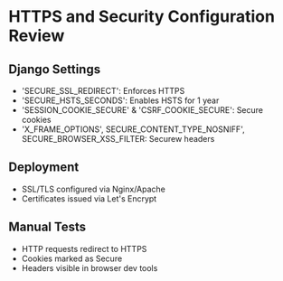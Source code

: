 # HTTPS and Security Configuration Review

## Django Settings

- 'SECURE_SSL_REDIRECT': Enforces HTTPS
- 'SECURE_HSTS_SECONDS': Enables HSTS for 1 year
- 'SESSION_COOKIE_SECURE' & 'CSRF_COOKIE_SECURE': Secure cookies
- 'X_FRAME_OPTIONS', SECURE_CONTENT_TYPE_NOSNIFF', SECURE_BROWSER_XSS_FILTER: Securew headers

## Deployment
- SSL/TLS configured via Nginx/Apache
- Certificates issued via Let's Encrypt

## Manual Tests
- HTTP requests redirect to HTTPS
- Cookies marked as Secure
- Headers visible in browser dev tools 